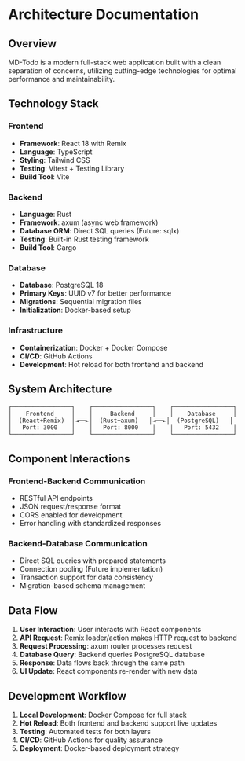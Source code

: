 # Architecture Documentation

## Overview

MD-Todo is a modern full-stack web application built with a clean separation of concerns, utilizing cutting-edge technologies for optimal performance and maintainability.

## Technology Stack

### Frontend
- **Framework**: React 18 with Remix
- **Language**: TypeScript
- **Styling**: Tailwind CSS
- **Testing**: Vitest + Testing Library
- **Build Tool**: Vite

### Backend
- **Language**: Rust
- **Framework**: axum (async web framework)
- **Database ORM**: Direct SQL queries (Future: sqlx)
- **Testing**: Built-in Rust testing framework
- **Build Tool**: Cargo

### Database
- **Database**: PostgreSQL 18
- **Primary Keys**: UUID v7 for better performance
- **Migrations**: Sequential migration files
- **Initialization**: Docker-based setup

### Infrastructure
- **Containerization**: Docker + Docker Compose
- **CI/CD**: GitHub Actions
- **Development**: Hot reload for both frontend and backend

## System Architecture

```
┌─────────────────┐    ┌─────────────────┐    ┌─────────────────┐
│    Frontend     │    │     Backend     │    │    Database     │
│  (React+Remix)  │◄──►│  (Rust+axum)   │◄──►│  (PostgreSQL)   │
│   Port: 3000    │    │   Port: 8000    │    │   Port: 5432    │
└─────────────────┘    └─────────────────┘    └─────────────────┘
```

## Component Interactions

### Frontend-Backend Communication
- RESTful API endpoints
- JSON request/response format
- CORS enabled for development
- Error handling with standardized responses

### Backend-Database Communication
- Direct SQL queries with prepared statements
- Connection pooling (Future implementation)
- Transaction support for data consistency
- Migration-based schema management

## Data Flow

1. **User Interaction**: User interacts with React components
2. **API Request**: Remix loader/action makes HTTP request to backend
3. **Request Processing**: axum router processes request
4. **Database Query**: Backend queries PostgreSQL database
5. **Response**: Data flows back through the same path
6. **UI Update**: React components re-render with new data

## Development Workflow

1. **Local Development**: Docker Compose for full stack
2. **Hot Reload**: Both frontend and backend support live updates
3. **Testing**: Automated tests for both layers
4. **CI/CD**: GitHub Actions for quality assurance
5. **Deployment**: Docker-based deployment strategy